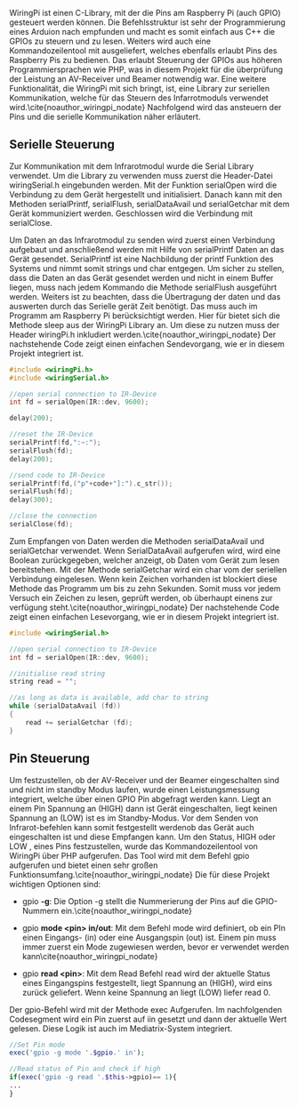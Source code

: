 WiringPi ist einen C-Library, mit der die Pins am Raspberry Pi (auch GPIO) gesteuert werden können.
Die Befehlsstruktur ist sehr der Programmierung eines Arduion nach empfunden und 
macht es somit einfach aus C++ die GPIOs zu steuern und zu lesen.
Weiters wird auch eine Kommandozeilentool mit ausgeliefert, welches ebenfalls erlaubt Pins des Raspberry Pis zu bedienen.
Das erlaubt Steuerung der GPIOs aus höheren Programmiersprachen wie PHP, was in diesem Projekt für die überprüfung der 
Leistung an AV-Receiver und Beamer notwendig war.
Eine weitere Funktionalität, die WiringPi mit sich bringt, ist, 
eine Library zur seriellen Kommunikation, welche für das Steuern des Infarrotmoduls verwendet wird.\cite{noauthor_wiringpi_nodate}
Nachfolgend wird das ansteuern der Pins und die serielle Kommunikation näher erläutert.

## Serielle Steuerung
Zur Kommunikation mit dem Infrarotmodul wurde die Serial Library verwendet.
Um die Library zu verwenden muss zuerst die Header-Datei wiringSerial.h eingebunden werden.
Mit der Funktion serialOpen wird die Verbindung zu dem Gerät hergestellt und initialisiert.
Danach kann mit den Methoden serialPrintf, serialFlush, serialDataAvail und serialGetchar mit dem Gerät kommuniziert werden.
Geschlossen wird die Verbindung mit serialClose.

Um Daten an das Infrarotmodul zu senden wird zuerst einen Verbindung aufgebaut und 
anschließend werden mit Hilfe von serialPrintf Daten an das Gerät gesendet.
SerialPrintf ist eine Nachbildung der printf Funktion des Systems und 
nimmt somit strings und char entgegen.
Um sicher zu stellen, dass die Daten an das Gerät gesendet werden und nicht in einem Buffer liegen, 
muss nach jedem Kommando die Methode serialFlush ausgeführt werden.
Weiters ist zu beachten, dass die Übertragung der daten und das auswerten durch das Serielle gerät Zeit benötigt.
Das muss auch im Programm am Raspberry Pi berücksichtigt werden. 
Hier für bietet sich die Methode sleep aus der WiringPi Library an.
Um diese zu nutzen muss der Header wiringPi.h inkludiert werden.\cite{noauthor_wiringpi_nodate}
Der nachstehende Code zeigt einen einfachen Sendevorgang, wie er in diesem Projekt integriert ist.

```cpp
#include <wiringPi.h>
#include <wiringSerial.h>

//open serial connection to IR-Device
int fd = serialOpen(IR::dev, 9600);

delay(200);

//reset the IR-Device
serialPrintf(fd,":~:");
serialFlush(fd);
delay(200);

//send code to IR-Device
serialPrintf(fd,("p"+code+"]:").c_str());
serialFlush(fd);
delay(300);

//close the connection
serialClose(fd);
```  

Zum Empfangen von Daten werden die Methoden serialDataAvail und serialGetchar verwendet.
Wenn SerialDataAvail aufgerufen wird, wird eine Boolean zurückgegeben, welcher anzeigt, 
ob Daten vom Gerät zum lesen bereitstehen.
Mit der Methode serialGetchar wird ein char vom der seriellen Verbindung eingelesen.
Wenn kein Zeichen vorhanden ist blockiert diese Methode das Programm um bis zu zehn Sekunden.
Somit muss vor jedem Versuch ein Zeichen zu lesen, geprüft werden, ob überhaupt einens zur verfügung steht.\cite{noauthor_wiringpi_nodate}
Der nachstehende Code zeigt einen einfachen Lesevorgang, wie er in diesem Projekt integriert ist.

```cpp
#include <wiringSerial.h>

//open serial connection to IR-Device
int fd = serialOpen(IR::dev, 9600);

//initialise read string
string read = "";

//as long as data is available, add char to string
while (serialDataAvail (fd))
{
    read += serialGetchar (fd);
}
```

## Pin Steuerung
Um festzustellen, ob der AV-Receiver und der Beamer eingeschalten sind und nicht im standby Modus laufen,
wurde einen Leistungsmessung integriert, welche über einen GPIO Pin abgefragt werden kann.
Liegt an einem Pin Spannung an (HIGH) dann ist Gerät eingeschalten, liegt keinen Spannung an (LOW) ist es im Standby-Modus.
Vor dem Senden von Infrarot-befehlen kann somit festgestellt werdenob das Gerät auch eingeschalten ist und diese Empfangen kann.
Um den Status, HIGH oder LOW , eines Pins festzustellen, wurde das Kommandozeilentool von WiringPi über PHP aufgerufen.
Das Tool wird mit dem Befehl gpio aufgerufen und bietet einen sehr großen Funktionsumfang.\cite{noauthor_wiringpi_nodate}
Die für diese Projekt wichtigen Optionen sind:

* gpio **-g**:
    Die Option -g stellt die Nummerierung der Pins auf die GPIO-Nummern ein.\cite{noauthor_wiringpi_nodate}

* gpio **mode \<pin\> in/out**:
    Mit dem Befehl mode wird definiert, ob ein PIn einen Eingangs- (in) oder eine Ausgangspin (out) ist.
    Einem pin muss immer zuerst ein Mode zugewiesen werden, bevor er verwendet werden kann\cite{noauthor_wiringpi_nodate}

* gpio **read \<pin\>**:
    Mit dem Read Befehl read wird der aktuelle Status eines Eingangspins festgestellt, liegt Spannung an (HIGH), wird eins zurück geliefert.
    Wenn keine Spannung an liegt (LOW) liefer read 0.

Der gpio-Befehl wird mit der Methode exec Aufgerufen.
Im nachfolgenden Codesegment wird ein Pin zuerst auf iin gesetzt und dann der aktuelle Wert gelesen.
Diese Logik ist auch im Mediatrix-System integriert.

```php
//Set Pin mode
exec('gpio -g mode '.$gpio.' in');

//Read status of Pin and check if high
if(exec('gpio -g read '.$this->gpio)== 1){
...
}
```